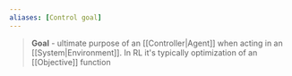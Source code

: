 ```yaml
---
aliases: [Control goal]
---
```


> **Goal** - ultimate purpose of an [[Controller|Agent]] when acting in an [[System|Environment]]. In RL it's typically optimization of an [[Objective]] function